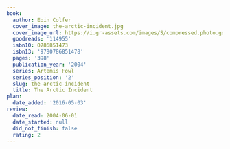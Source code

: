 ```yaml
---
book:
  author: Eoin Colfer
  cover_image: the-arctic-incident.jpg
  cover_image_url: https://i.gr-assets.com/images/S/compressed.photo.goodreads.com/books/1388294381l/114955.jpg
  goodreads: '114955'
  isbn10: 0786851473
  isbn13: '9780786851478'
  pages: '398'
  publication_year: '2004'
  series: Artemis Fowl
  series_position: '2'
  slug: the-arctic-incident
  title: The Arctic Incident
plan:
  date_added: '2016-05-03'
review:
  date_read: 2004-06-01
  date_started: null
  did_not_finish: false
  rating: 2
---
```

